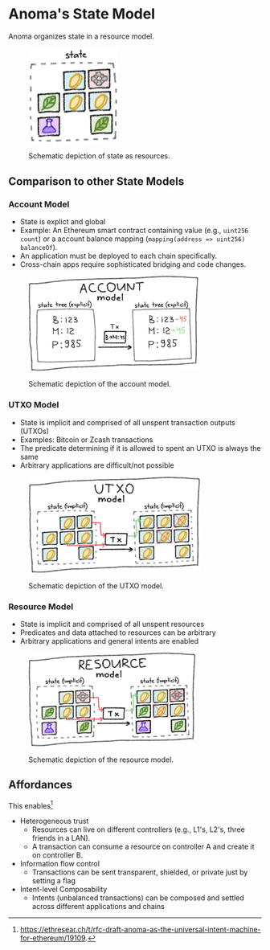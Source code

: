 # Anoma's State Model

Anoma organizes state in a resource model.

<figure><img src="../.gitbook/assets/state.png" alt="" width="178"><figcaption><p>Schematic depiction of state as resources.</p></figcaption></figure>



## Comparison to other State Models

### Account Model

* State is explict and global
* Example: An Ethereum smart contract containing value (e.g., `uint256 count`) or a account balance mapping (`mapping(address => uint256) balanceOf`).
* An application must be deployed to each chain specifically.
* Cross-chain apps require sophisticated bridging and code changes.

<figure><img src="../.gitbook/assets/account-model.png" alt="" width="338"><figcaption><p>Schematic depiction of the account model.</p></figcaption></figure>



### UTXO Model

* State is implicit and comprised of all unspent transaction outputs (UTXOs)
* Examples: Bitcoin or Zcash transactions
* The predicate determining if it is allowed to spent an UTXO is always the same
* Arbitrary applications are difficult/not possible

<figure><img src="../.gitbook/assets/utxo-model.png" alt="" width="342"><figcaption><p>Schematic depiction of the UTXO model.</p></figcaption></figure>



### Resource Model

* State is implicit and comprised of all unspent resources
* Predicates and data attached to resources can be arbitrary
* Arbitrary applications and general intents are enabled

<figure><img src="../.gitbook/assets/resource-model.png" alt="" width="333"><figcaption><p>Schematic depiction of the resource model.</p></figcaption></figure>



## Affordances

This enables[^1]

* Heterogeneous trust
  * Resources can live on different controllers (e.g., L1's, L2's, three friends in a LAN).
  * A transaction can consume a resource on controller A and create it on controller B.
* Information flow control
  * Transactions can be sent transparent, shielded, or private just by setting a flag
* Intent-level Composability
  * Intents (unbalanced transactions) can be composed and settled across different applications and chains



[^1]: https://ethresear.ch/t/rfc-draft-anoma-as-the-universal-intent-machine-for-ethereum/19109.
